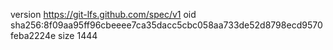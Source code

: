 version https://git-lfs.github.com/spec/v1
oid sha256:8f09aa95ff96cbeeee7ca35dacc5cbc058aa733de52d8798ecd9570feba2224e
size 1444
